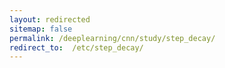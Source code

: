 ```yaml
---
layout: redirected
sitemap: false
permalink: /deeplearning/cnn/study/step_decay/
redirect_to:  /etc/step_decay/
---
```

